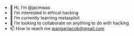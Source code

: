 - 👋 Hi, I’m @jacmwas
- 👀 I’m interested in ethical hacking
- 🌱 I’m currently learning metasploit 
- 💞️ I’m looking to collaborate on anything to do with hacking
- 📫 How to reach me wangarijacob@gmail.com

<!---
jacmwas/jacmwas is a ✨ student of computer science ✨ repository because its `README.md` (this file) appears on your GitHub profile.
You can click the Preview link to take a look at your changes.
--->
